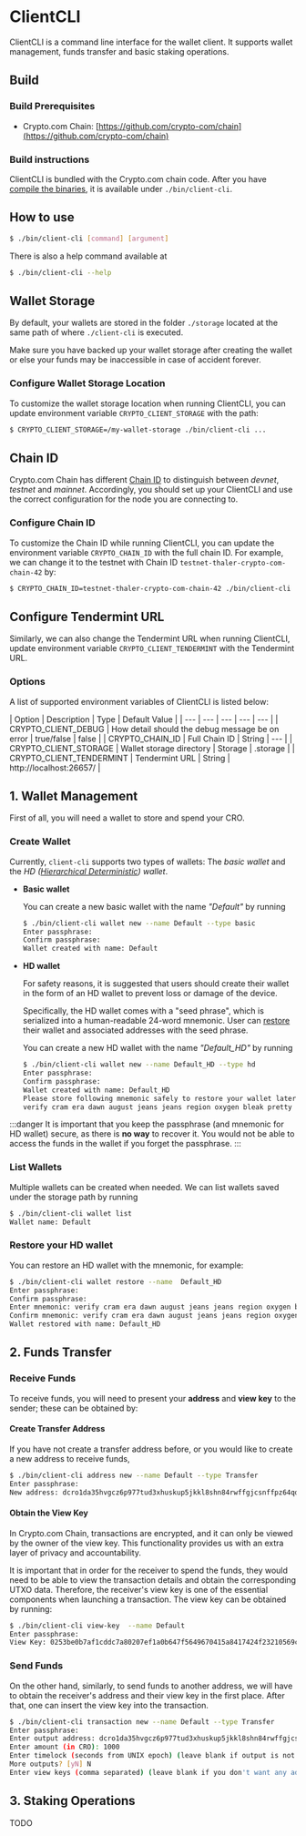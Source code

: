 # ClientCLI

ClientCLI is a command line interface for the wallet client. It supports wallet management, funds transfer and basic staking operations.

## Build

### Build Prerequisites

- Crypto.com Chain: [https://github.com/crypto-com/chain](https://github.com/crypto-com/chain)

### Build instructions

ClientCLI is bundled with the Crypto.com chain code. After you have [compile the binaries](https://crypto-com.github.io/getting-started/#compile-chain), it is available under `./bin/client-cli`.

## How to use

```bash
$ ./bin/client-cli [command] [argument]
```

There is also a help command available at
```bash
$ ./bin/client-cli --help
```

## Wallet Storage

By default, your wallets are stored in the folder `./storage` located at the same path of where `./client-cli` is executed.

Make sure you have backed up your wallet storage after creating the wallet or else  your funds may be inaccessible in case of accident forever.

### Configure Wallet Storage Location

To customize the wallet storage location when running ClientCLI, you can update environment variable `CRYPTO_CLIENT_STORAGE` with the path:

```bash
$ CRYPTO_CLIENT_STORAGE=/my-wallet-storage ./bin/client-cli ...
```

## Chain ID

Crypto.com Chain has different [Chain ID](../getting-started/chain-id-and-network-id#chain-id) to distinguish between *devnet*, *testnet* and *mainnet*. Accordingly, you should set up your ClientCLI and use the correct configuration for the node you are connecting to.

### Configure Chain ID

To customize the Chain ID while running ClientCLI, you can update the environment variable `CRYPTO_CHAIN_ID` with the full chain ID. For example, we can change it to the testnet with Chain ID `testnet-thaler-crypto-com-chain-42` by:

```bash
$ CRYPTO_CHAIN_ID=testnet-thaler-crypto-com-chain-42 ./bin/client-cli ...
```

## Configure Tendermint URL

Similarly, we can also change the Tendermint URL when running ClientCLI, update environment variable `CRYPTO_CLIENT_TENDERMINT` with the Tendermint URL.

### Options

A list of supported environment variables of ClientCLI is listed below:

| Option | Description | Type | Default Value |
| --- | --- | --- | --- | --- |
| CRYPTO_CLIENT_DEBUG | How detail should the debug message be on error | true/false | false |
| CRYPTO_CHAIN_ID | Full Chain ID | String | --- |
| CRYPTO_CLIENT_STORAGE | Wallet storage directory | Storage | .storage |
| CRYPTO_CLIENT_TENDERMINT | Tendermint URL | String | http://localhost:26657/ |

## 1. Wallet Management

First of all, you will need a wallet to store and spend your CRO.

### Create Wallet

Currently, `client-cli` supports two types of wallets: The *basic wallet* and the *HD ([Hierarchical Deterministic](https://en.bitcoin.it/wiki/Deterministic_wallet)) wallet*.

- **Basic wallet**

    You can create a new basic wallet with the name *"Default"*  by running

    ```bash
    $ ./bin/client-cli wallet new --name Default --type basic
    Enter passphrase:
    Confirm passphrase:
    Wallet created with name: Default
    ```

-  **HD wallet**

    For safety reasons, it is suggested that users should create their wallet in the form of an HD wallet to prevent loss or damage of the device.

    Specifically, the HD wallet comes with a "seed phrase", which is serialized into a human-readable 24-word mnemonic. User can [restore](#restore-your-hd-wallet) their wallet and associated addresses with the seed phrase.


    You can create a new HD wallet with the name *"Default_HD"*  by running

    ```bash
    $ ./bin/client-cli wallet new --name Default_HD --type hd
    Enter passphrase:
    Confirm passphrase:
    Wallet created with name: Default_HD
    Please store following mnemonic safely to restore your wallet later:
    verify cram era dawn august jeans jeans region oxygen bleak pretty renew jungle street transfer distance easily more bone bar shove cute issue rubber
    ```

:::danger 
It is important that you keep the passphrase (and mnemonic for HD wallet) secure, as there is **no way** to recover it. You would not be able to access the funds in the wallet if you forget the passphrase.
:::

### List Wallets

Multiple wallets can be created when needed. We can list wallets saved under the storage path by running

```bash
$ ./bin/client-cli wallet list
Wallet name: Default
```
### Restore your HD wallet

You can restore an HD wallet with the mnemonic, for example: 

```bash
$ ./bin/client-cli wallet restore --name  Default_HD
Enter passphrase:
Confirm passphrase:
Enter mnemonic: verify cram era dawn august jeans jeans region oxygen bleak pretty renew jungle street transfer distance easily more bone bar shove cute issue rubber
Confirm mnemonic: verify cram era dawn august jeans jeans region oxygen bleak pretty renew jungle street transfer distance easily more bone bar shove cute issue rubber
Wallet restored with name: Default_HD
```


## 2. Funds Transfer

### Receive Funds

To receive funds, you will need to present your **address** and **view key** to the sender; these can be obtained by:

#### Create Transfer Address

If you have not create a transfer address before, or you would like to create a new address to receive funds,

```bash
$ ./bin/client-cli address new --name Default --type Transfer
Enter passphrase:
New address: dcro1da35hvgcz6p977tud3xhuskup5jkkl8shn84rwffgjcsnffpz64qd73e0k
```

#### Obtain the View Key

In Crypto.com Chain, transactions are encrypted, and it can only be viewed by the owner of the view key. This functionality provides us with an extra layer of privacy and accountability.

It is important that in order for the receiver to spend the funds, they would need to be able to view the transaction details and obtain the corresponding UTXO data.
Therefore, the receiver's view key is one of the essential components when launching a transaction. The view key can be obtained by running:

```bash
$ ./bin/client-cli view-key  --name Default
Enter passphrase:
View Key: 0253be0b7af1cddc7a80207ef1a0b647f5649670415a8417424f23210569c28173
```

### Send Funds

On the other hand, similarly, to send funds to another address, we will have to obtain the receiver's address and their view key in the first place. After that, one can insert the view key into the transaction.

```bash
$ ./bin/client-cli transaction new --name Default --type Transfer
Enter passphrase:
Enter output address: dcro1da35hvgcz6p977tud3xhuskup5jkkl8shn84rwffgjcsnffpz64qd73e0k
Enter amount (in CRO): 1000
Enter timelock (seconds from UNIX epoch) (leave blank if output is not time locked):
More outputs? [yN] N
Enter view keys (comma separated) (leave blank if you don't want any additional view keys in transaction): 0253be0b7af1cddc7a80207ef1a0b647f5649670415a8417424f23210569c28173
```


## 3. Staking Operations

TODO

